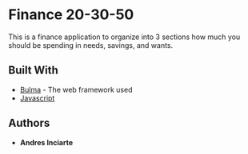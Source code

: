 # Finance 20-30-50

This is a finance application to organize into 3 sections how much you should be spending in needs, savings, and wants.

## Built With

* [Bulma](https://bulma.io/) - The web framework used
* [Javascript](https://www.javascript.com/) 

## Authors

* **Andres Inciarte**
